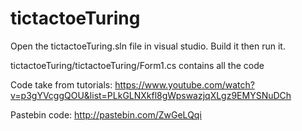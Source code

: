 # tictactoeTuring
Open the tictactoeTuring.sln file in visual studio.
Build it then run it.


tictactoeTuring/tictactoeTuring/Form1.cs contains all the code


Code take from tutorials: 
https://www.youtube.com/watch?v=p3gYVcggQOU&list=PLkGLNXkfl8gWpswazjqXLgz9EMYSNuDCh

Pastebin code:
http://pastebin.com/ZwGeLQqi
